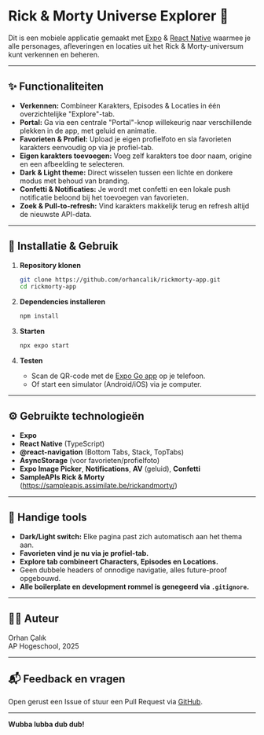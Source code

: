 # Rick & Morty Universe Explorer 🚀

Dit is een mobiele applicatie gemaakt met [Expo](https://expo.dev) & [React Native](https://reactnative.dev/) waarmee je alle personages, afleveringen en locaties uit het Rick & Morty-universum kunt verkennen en beheren.

---

## ✨ Functionaliteiten

- **Verkennen:** Combineer Karakters, Episodes & Locaties in één overzichtelijke "Explore"-tab.
- **Portal:** Ga via een centrale "Portal"-knop willekeurig naar verschillende plekken in de app, met geluid en animatie.
- **Favorieten & Profiel:** Upload je eigen profielfoto en sla favorieten karakters eenvoudig op via je profiel-tab.
- **Eigen karakters toevoegen:** Voeg zelf karakters toe door naam, origine en een afbeelding te selecteren.
- **Dark & Light theme:** Direct wisselen tussen een lichte en donkere modus met behoud van branding.
- **Confetti & Notificaties:** Je wordt met confetti en een lokale push notificatie beloond bij het toevoegen van favorieten.
- **Zoek & Pull-to-refresh:** Vind karakters makkelijk terug en refresh altijd de nieuwste API-data.

---

## 🚦 Installatie & Gebruik

1. **Repository klonen**

   ```bash
   git clone https://github.com/orhancalik/rickmorty-app.git
   cd rickmorty-app
   ```

2. **Dependencies installeren**

   ```bash
   npm install
   ```

3. **Starten**

   ```bash
   npx expo start
   ```

4. **Testen**

   - Scan de QR-code met de [Expo Go app](https://expo.dev/expo-go) op je telefoon.
   - Of start een simulator (Android/iOS) via je computer.

---

## ⚙️ Gebruikte technologieën

- **Expo**
- **React Native** (TypeScript)
- **@react-navigation** (Bottom Tabs, Stack, TopTabs)
- **AsyncStorage** (voor favorieten/profielfoto)
- **Expo Image Picker**, **Notifications**, **AV** (geluid), **Confetti**
- **SampleAPIs Rick & Morty** (https://sampleapis.assimilate.be/rickandmorty/)

---

## 📌 Handige tools

- **Dark/Light switch:** Elke pagina past zich automatisch aan het thema aan.
- **Favorieten vind je nu via je profiel-tab.**
- **Explore tab combineert Characters, Episodes en Locations.**
- Geen dubbele headers of onnodige navigatie, alles future-proof opgebouwd.
- **Alle boilerplate en development rommel is genegeerd via `.gitignore`.**

---

## 👨‍💻 Auteur

Orhan Çalık  
AP Hogeschool, 2025

---

## 📬 Feedback en vragen

Open gerust een Issue of stuur een Pull Request via [GitHub](https://github.com/orhancalik/rickmorty-app).

---

**Wubba lubba dub dub!**
